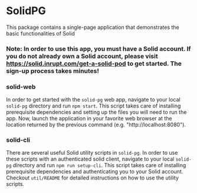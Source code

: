 # SolidPG
This package contains a single-page application that demonstrates the basic functionalities of Solid

### Note: In order to use this app, you must have a Solid account. If you do not already own a Solid account, please visit https://solid.inrupt.com/get-a-solid-pod to get started. The sign-up process takes minutes!

### solid-web
In order to get started with the `solid-pg` web app, navigate to your local `solid-pg` directory and run `npm start`. This script takes care of installing prerequisite dependencies and setting up the files you will need to run the app. Now, launch the application in your favorite web browser at the location returned by the previous command (e.g. "http://localhost:8080").

### solid-cli
There are several useful Solid utility scripts in `solid-pg`. In order to use these scripts with an authenticated solid client, navigate to your local `solid-pg` directory and run `npm run setup-cli`. This script takes care of installing prerequisite dependencies and authenticating you to your Solid account. Checkout `util/README` for detailed instructions on how to use the utility scripts.
